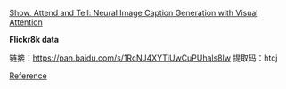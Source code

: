 [Show, Attend and Tell: Neural Image Caption Generation with Visual Attention](https://arxiv.org/abs/1502.03044)

**Flickr8k data**

链接：https://pan.baidu.com/s/1RcNJ4XYTiUwCuPUhals8lw 
提取码：htcj

[Reference](https://github.com/parksunwoo/show_attend_and_tell_pytorch)

